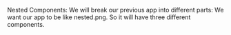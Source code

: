 Nested Components:
We will break our previous app into different parts: We want our app to be like nested.png. So it will have three different components.